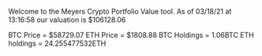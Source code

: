 Welcome to the Meyers Crypto Portfolio Value tool. 
As of 03/18/21 at 13:16:58 our valuation is $106128.06 

BTC Price = $58729.07
 ETH Price = $1808.88
BTC Holdings = 1.06BTC
 ETH holdings = 24.255477532ETH 
